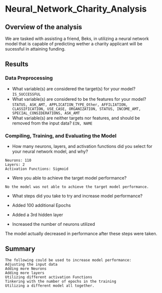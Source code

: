 # Neural_Network_Charity_Analysis

## Overview of the analysis

We are tasked with assisting a friend, Beks, in utilizing a neural network model that is capable of predicting wether a charity applicant will be sucessful in attaining funding. 

## Results

### Data Preprocessing

- What variable(s) are considered the target(s) for your model?
    ``` IS_SUCCESSFUL ```
- What variable(s) are considered to be the features for your model?
    ```STATUS, ASK_AMT, APPLICATION_TYPE_Other, AFFILIATION, CLASSIFICATION, USE_CASE, ORGANIZATION, STATUS, INCOME_AMT, SPECIAL_CONSIDERATIONS, ASK_AMT ```
- What variable(s) are neither targets nor features, and should be removed from the input data?
  ``` EIN, NAME ```

### Compiling, Training, and Evaluating the Model
- How many neurons, layers, and activation functions did you select for your neural network model, and why?

```
Neurons: 110
Layers: 2
Activation Functions: Sigmoid

```

- Were you able to achieve the target model performance?

``` No the model was not able to achieve the target model performance. ```

- What steps did you take to try and increase model performance?

- Added 100 additional Epochs 
- Added a 3rd hidden layer
- Increased the number of neurons utilized 

The model actually decreased in performance after these steps were taken. 

## Summary
``` 
The following could be used to increase model performance: 
Adjusting the input data
Adding more Neurons
Adding more layers
Utilizing different activation Functions
Tinkering with the number of epochs in the training 
Utilizing a different model all together. 
```


